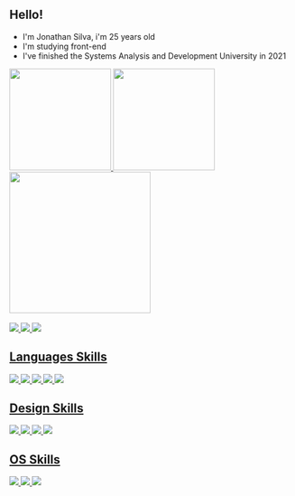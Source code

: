## Hello!
- I'm Jonathan Silva, i'm 25 years old
- I'm studying front-end 
- I've finished the Systems Analysis and Development University in 2021




<div>
  <!--git status-->
<a href="https://github.com/JohnSilva98">
<img height="180cm" src="https://github-readme-stats.vercel.app/api?username=JohnSilva98&show_icons=true&theme=dark">    
  <!--most used languages-->
<img height="180cm" src="https://github-readme-stats.vercel.app/api/top-langs/?username=JohnSilva98&hide=TeX&layout=donut&theme=dark&size_weight=0.5&count_weight=0.5">
</a>
  <a href = "https://wakatime.com/@SilvaJohn">
    <!--wakatime-->
<img height="250cm" src="https://github-readme-stats.vercel.app/api/wakatime?username=SilvaJohn&v=2&theme=dark">
  </a>
</div>
<br>



<div>
<a  href="mailto:jonathan.design16@outlook.com">
<img src="https://img.shields.io/badge/Microsoft_Outlook-0078D4?style=for-the-badge&logo=microsoft-outlook&logoColor=white">
<a href = "https://br.linkedin.com/in/jonathansilva98">
<img src = "https://img.shields.io/badge/LinkedIn-0077B5?style=for-the-badge&logo=linkedin&logoColor=white">
<a href = "https://www.facebook.com/johnjohnsons2">
<img src = "https://img.shields.io/badge/Facebook-1877F2?style=for-the-badge&logo=facebook&logoColor=white">

</div>


<div style="display: inline_block">

  ## Languages Skills
<!-- img C# -->
<img src="https://img.shields.io/badge/C%23-239120?style=for-the-badge&logo=c-sharp&logoColor=white">
<!-- img python -->
<img src = "https://img.shields.io/badge/Python-14354C?style=for-the-badge&logo=python&logoColor=white">
<!-- img html5 -->
<img src = "https://img.shields.io/badge/HTML5-E34F26?style=for-the-badge&logo=html5&logoColor=white">
<!-- img css3 -->
<img src = "https://img.shields.io/badge/CSS3-1572B6?style=for-the-badge&logo=css3&logoColor=white" >
<!-- img js -->
<img src ="https://img.shields.io/badge/JavaScript-323330?style=for-the-badge&logo=javascript&logoColor=F7DF1E">

</div>


<div>
  
## Design Skills
<img src = "https://img.shields.io/badge/Adobe%20Lightroom-31A8FF?style=for-the-badge&logo=Adobe%20Lightroom&logoColor=white">

<img src = "https://img.shields.io/badge/Adobe%20Photoshop-31A8FF?style=for-the-badge&logo=Adobe%20Photoshop&logoColor=white">

<img src = "https://img.shields.io/badge/Adobe%20Premiere%20Pro-9999FF?style=for-the-badge&logo=Adobe%20Premiere%20Pro&logoColor=white">

<img src = "https://img.shields.io/badge/Adobe%20Illustrator-FF9A00?style=for-the-badge&logo=adobe%20illustrator&logoColor=white">
</div>

<div>

## OS Skills
<!-- macOS-->
<img src = "https://img.shields.io/badge/mac%20os-000000?style=for-the-badge&logo=apple&logoColor=white">
<!--ubuntu-->
<img src = "https://img.shields.io/badge/Ubuntu-E95420?style=for-the-badge&logo=ubuntu&logoColor=white">
<!--windows-->
<img src = "https://img.shields.io/badge/Windows-0078D6?style=for-the-badge&logo=windows&logoColor=white">


  
</div>
